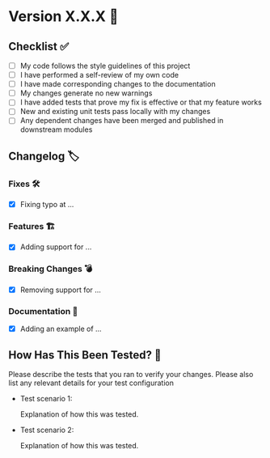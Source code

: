 <!-- Edit the version -->

# Version X.X.X :beaver:

<!-- Please summarize the change and which issue is fixed. Please also include relevant motivation and context. List any dependencies that are required for this change. -->

## Checklist :white_check_mark:

- [ ] My code follows the style guidelines of this project
- [ ] I have performed a self-review of my own code
- [ ] I have made corresponding changes to the documentation
- [ ] My changes generate no new warnings
- [ ] I have added tests that prove my fix is effective or that my feature works
- [ ] New and existing unit tests pass locally with my changes
- [ ] Any dependent changes have been merged and published in downstream modules

## Changelog :label:

<!-- Please fill out the changes applicable to your PR, and remove the irrelevant ones. -->

### Fixes :hammer_and_wrench:

- [x] Fixing typo at ...

### Features :building_construction:

- [x] Adding support for ...

### Breaking Changes :bomb:

- [x] Removing support for ...

### Documentation :page_facing_up:

- [x] Adding an example of ...

## How Has This Been Tested? :test_tube:

Please describe the tests that you ran to verify your changes. Please also list any relevant details for your test configuration

- Test scenario 1:

  Explanation of how this was tested.

- Test scenario 2:

  Explanation of how this was tested.
